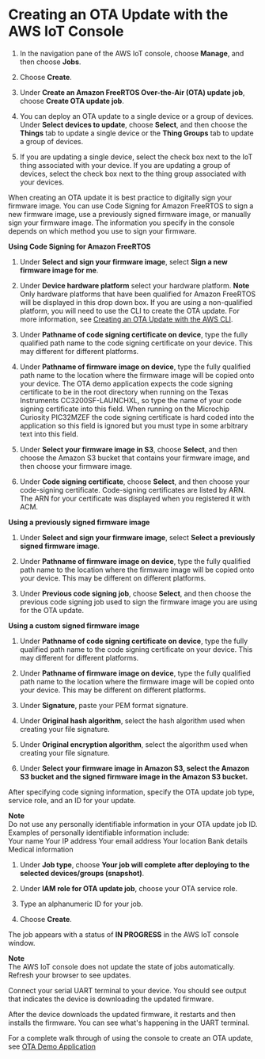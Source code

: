 # Creating an OTA Update with the AWS IoT Console<a name="ota-console-workflow"></a>

1. In the navigation pane of the AWS IoT console, choose **Manage**, and then choose **Jobs**\.

1. Choose **Create**\.

1. Under **Create an Amazon FreeRTOS Over\-the\-Air \(OTA\) update job**, choose **Create OTA update job**\.

1. You can deploy an OTA update to a single device or a group of devices\. Under **Select devices to update**, choose **Select**, and then choose the **Things** tab to update a single device or the **Thing Groups** tab to update a group of devices\.

1. If you are updating a single device, select the check box next to the IoT thing associated with your device\. If you are updating a group of devices, select the check box next to the thing group associated with your devices\.

When creating an OTA update it is best practice to digitally sign your firmware image\. You can use Code Signing for Amazon FreeRTOS to sign a new firmware image, use a previously signed firmware image, or manually sign your firmware image\. The information you specify in the console depends on which method you use to sign your firmware\. <a name="use-code-signing-for-freertos"></a>

**Using Code Signing for Amazon FreeRTOS**

1. Under **Select and sign your firmware image**, select **Sign a new firmware image for me**\.

1. Under **Device hardware platform** select your hardware platform\.
**Note**  
Only hardware platforms that have been qualified for Amazon FreeRTOS will be displayed in this drop down box\. If you are using a non\-qualified platform, you will need to use the CLI to create the OTA update\. For more information, see [Creating an OTA Update with the AWS CLI](ota-cli-workflow.md)\.

1. Under **Pathname of code signing certificate on device**, type the fully qualified path name to the code signing certificate on your device\. This may different for different platforms\.

1. Under **Pathname of firmware image on device**, type the fully qualified path name to the location where the firmware image will be copied onto your device\. The OTA demo application expects the code signing certificate to be in the root directory when running on the Texas Instruments CC3200SF\-LAUNCHXL, so type the name of your code signing certificate into this field\. When running on the Microchip Curiosity PIC32MZEF the code signing certificate is hard coded into the application so this field is ignored but you must type in some arbitrary text into this field\.

1. Under **Select your firmware image in S3**, choose **Select**, and then choose the Amazon S3 bucket that contains your firmware image, and then choose your firmware image\.

1. Under **Code signing certificate**, choose **Select**, and then choose your code\-signing certificate\. Code\-signing certificates are listed by ARN\. The ARN for your certificate was displayed when you registered it with ACM\.<a name="previously-signed"></a>

**Using a previously signed firmware image**

1. Under **Select and sign your firmware image**, select **Select a previously signed firmware image**\.

1. Under **Pathname of firmware image on device**, type the fully qualified path name to the location where the firmware image will be copied onto your device\. This may be different on different platforms\.

1. Under **Previous code signing job**, choose **Select**, and then choose the previous code signing job used to sign the firmware image you are using for the OTA update\.<a name="custom-signed"></a>

**Using a custom signed firmware image**

1. Under **Pathname of code signing certificate on device**, type the fully qualified path name to the code signing certificate on your device\. This may different for different platforms\.

1. Under **Pathname of firmware image on device**, type the fully qualified path name to the location where the firmware image will be copied onto your device\. This may be different on different platforms\.

1. Under **Signature**, paste your PEM format signature\.

1. Under **Original hash algorithm**, select the hash algorithm used when creating your file signature\.

1. Under **Original encryption algorithm**, select the algorithm used when creating your file signature\.

1. Under **Select your firmware image in Amazon S3, select the Amazon S3 bucket and the signed firmware image in the Amazon S3 bucket\.**

After specifying code signing information, specify the OTA update job type, service role, and an ID for your update\.

**Note**  
Do not use any personally identifiable information in your OTA update job ID\. Examples of personally identifiable information include:  
Your name
Your IP address
Your email address
Your location
Bank details
Medical information

1. Under **Job type**, choose **Your job will complete after deploying to the selected devices/groups \(snapshot\)**\.

1. Under **IAM role for OTA update job**, choose your OTA service role\.

1. Type an alphanumeric ID for your job\.

1. Choose **Create**\.

The job appears with a status of **IN PROGRESS** in the AWS IoT console window\.

**Note**  
The AWS IoT console does not update the state of jobs automatically\. Refresh your browser to see updates\.

Connect your serial UART terminal to your device\. You should see output that indicates the device is downloading the updated firmware\.

After the device downloads the updated firmware, it restarts and then installs the firmware\. You can see what's happening in the UART terminal\.

For a complete walk through of using the console to create an OTA update, see [OTA Demo Application](ota-demo.md)
